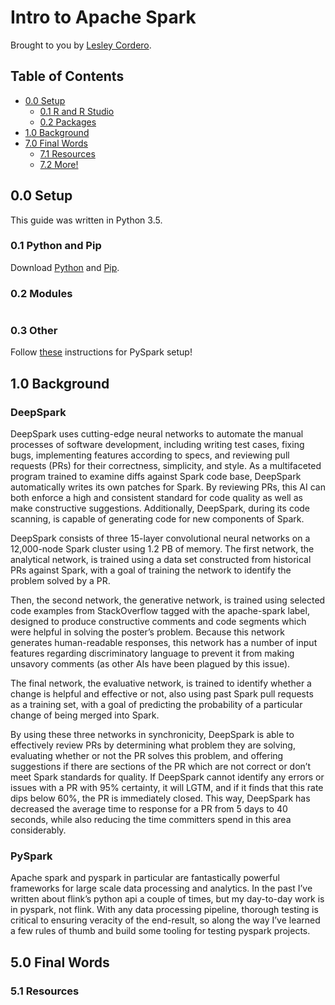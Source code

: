 Intro to Apache Spark
==================

Brought to you by [Lesley Cordero](http://www.columbia.edu/~lc2958).

## Table of Contents

- [0.0 Setup](#00-setup)
	+ [0.1 R and R Studio](#01-r-and-r-studio)
	+ [0.2 Packages](#02-packages)
- [1.0 Background](#10-background)
- [7.0 Final Words](#60-final-words)
	+ [7.1 Resources](#61-resources)
	+ [7.2 More!](#72-more)


## 0.0 Setup

This guide was written in Python 3.5.


### 0.1 Python and Pip

Download [Python](https://www.python.org/downloads/) and [Pip](https://pip.pypa.io/en/stable/installing/).

### 0.2 Modules


```
```

### 0.3 Other 

Follow [these](https://www.dataquest.io/blog/pyspark-installation-guide/) instructions for PySpark setup! 

## 1.0 Background




### DeepSpark

DeepSpark uses cutting-edge neural networks to automate the manual processes of software development, including writing test cases, fixing bugs, implementing features according to specs, and reviewing pull requests (PRs) for their correctness, simplicity, and style. As a multifaceted program trained to examine diffs against Spark code base, DeepSpark automatically writes its own patches for Spark. By reviewing PRs, this AI can both enforce a high and consistent standard for code quality as well as make constructive suggestions. Additionally, DeepSpark, during its code scanning, is capable of generating code for new components of Spark. 

DeepSpark consists of three 15-layer convolutional neural networks on a 12,000-node Spark cluster using 1.2 PB of memory. The first network, the analytical network, is trained using a data set constructed from historical PRs against Spark, with a goal of training the network to identify the problem solved by a PR. 

Then, the second network, the generative network, is trained using selected code examples from StackOverflow tagged with the apache-spark label, designed to produce constructive comments and code segments which were helpful in solving the poster’s problem. Because this network generates human-readable responses, this network has a number of input features regarding discriminatory language to prevent it from making unsavory comments (as other AIs have been plagued by this issue). 

The final network, the evaluative network, is trained to identify whether a change is helpful and effective or not, also using past Spark pull requests as a training set, with a goal of predicting the probability of a particular change of being merged into Spark.

By using these three networks in synchronicity, DeepSpark is able to effectively review PRs by determining what problem they are solving, evaluating whether or not the PR solves this problem, and offering suggestions if there are sections of the PR which are not correct or don’t meet Spark standards for quality. If DeepSpark cannot identify any errors or issues with a PR with 95% certainty, it will LGTM, and if it finds that this rate dips below 60%, the PR is immediately closed. This way, DeepSpark has decreased the average time to response for a PR from 5 days to 40 seconds, while also reducing the time committers spend in this area considerably.



### PySpark

Apache spark and pyspark in particular are fantastically powerful frameworks for large scale data processing and analytics. In the past I’ve written about flink’s python api a couple of times, but my day-to-day work is in pyspark, not flink. With any data processing pipeline, thorough testing is critical to ensuring veracity of the end-result, so along the way I’ve learned a few rules of thumb and build some tooling for testing pyspark projects.



## 5.0 Final Words


### 5.1 Resources

[]() <br>
[]()
